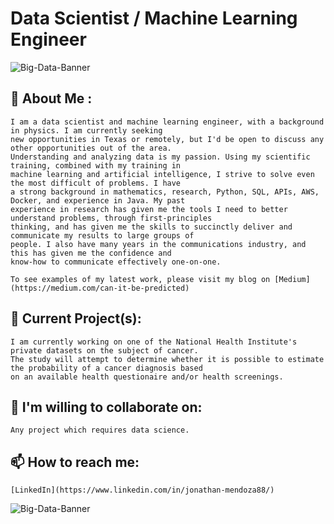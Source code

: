 # Data Scientist / Machine Learning Engineer
![Big-Data-Banner](https://raw.githubusercontent.com/jonathanmendoza-tx/jonathanmendoza-tx/main/Images/big-data-banner.jpg)
## 👋 About Me :
    I am a data scientist and machine learning engineer, with a background in physics. I am currently seeking
    new opportunities in Texas or remotely, but I'd be open to discuss any other opportunities out of the area. 
    Understanding and analyzing data is my passion. Using my scientific training, combined with my training in 
    machine learning and artificial intelligence, I strive to solve even the most difficult of problems. I have 
    a strong background in mathematics, research, Python, SQL, APIs, AWS, Docker, and experience in Java. My past 
    experience in research has given me the tools I need to better understand problems, through first-principles 
    thinking, and has given me the skills to succinctly deliver and communicate my results to large groups of 
    people. I also have many years in the communications industry, and this has given me the confidence and 
    know-how to communicate effectively one-on-one. 

    To see examples of my latest work, please visit my blog on [Medium](https://medium.com/can-it-be-predicted)


## 🔭 Current Project(s):
    I am currently working on one of the National Health Institute's private datasets on the subject of cancer. 
    The study will attempt to determine whether it is possible to estimate the probability of a cancer diagnosis based 
    on an available health questionaire and/or health screenings.

## 👯 I'm willing to collaborate on:
    Any project which requires data science.

## 📫 How to reach me:
    [LinkedIn](https://www.linkedin.com/in/jonathan-mendoza88/)
![Big-Data-Banner](https://raw.githubusercontent.com/jonathanmendoza-tx/jonathanmendoza-tx/main/Images/big-data-banner-bottom.jpg)
